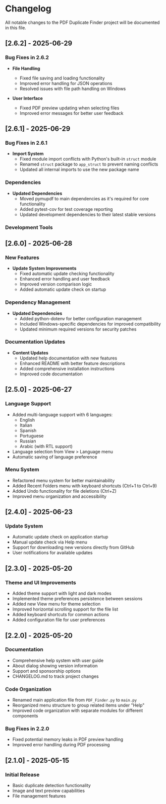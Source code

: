 # Changelog

All notable changes to the PDF Duplicate Finder project will be documented in this file.

## [2.6.2] - 2025-06-29

### Bug Fixes in 2.6.2

- **File Handling**
  - Fixed file saving and loading functionality
  - Improved error handling for JSON operations
  - Resolved issues with file path handling on Windows

- **User Interface**
  - Fixed PDF preview updating when selecting files
  - Improved error messages for better user feedback

## [2.6.1] - 2025-06-29

### Bug Fixes in 2.6.1

- **Import System**
  - Fixed module import conflicts with Python's built-in `struct` module
  - Renamed `struct` package to `app_struct` to prevent naming conflicts
  - Updated all internal imports to use the new package name

### Dependencies

- **Updated Dependencies**
  - Moved pymupdf to main dependencies as it's required for core functionality
  - Added pytest-cov for test coverage reporting
  - Updated development dependencies to their latest stable versions

### Development Tools

## [2.6.0] - 2025-06-28

### New Features

- **Update System Improvements**
  - Fixed automatic update checking functionality
  - Enhanced error handling and user feedback
  - Improved version comparison logic
  - Added automatic update check on startup

### Dependency Management

- **Updated Dependencies**
  - Added python-dotenv for better configuration management
  - Included Windows-specific dependencies for improved compatibility
  - Updated minimum required versions for security patches

### Documentation Updates

- **Content Updates**
  - Updated help documentation with new features
  - Enhanced README with better feature descriptions
  - Added comprehensive installation instructions
  - Improved code documentation

## [2.5.0] - 2025-06-27

### Language Support

- Added multi-language support with 6 languages:
  - English
  - Italian
  - Spanish
  - Portuguese
  - Russian
  - Arabic (with RTL support)
- Language selection from View > Language menu
- Automatic saving of language preference

### Menu System

- Refactored menu system for better maintainability
- Added Recent Folders menu with keyboard shortcuts (Ctrl+1 to Ctrl+9)
- Added Undo functionality for file deletions (Ctrl+Z)
- Improved menu organization and accessibility

## [2.4.0] - 2025-06-23

### Update System

- Automatic update check on application startup
- Manual update check via Help menu
- Support for downloading new versions directly from GitHub
- User notifications for available updates

## [2.3.0] - 2025-05-20

### Theme and UI Improvements

- Added theme support with light and dark modes
- Implemented theme preferences persistence between sessions
- Added new View menu for theme selection
- Improved horizontal scrolling support for the file list
- Added keyboard shortcuts for common actions
- Added configuration file for user preferences

## [2.2.0] - 2025-05-20

### Documentation

- Comprehensive help system with user guide
- About dialog showing version information
- Support and sponsorship options
- CHANGELOG.md to track project changes

### Code Organization

- Renamed main application file from `PDF_Finder.py` to `main.py`
- Reorganized menu structure to group related items under "Help"
- Improved code organization with separate modules for different components

### Bug Fixes in 2.2.0

- Fixed potential memory leaks in PDF preview handling
- Improved error handling during PDF processing

## [2.1.0] - 2025-05-15

### Initial Release

- Basic duplicate detection functionality
- Image and text preview capabilities
- File management features
